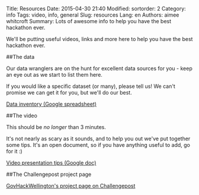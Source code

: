 Title: Resources
Date: 2015-04-30 21:40
Modified:
sortorder: 2
Category: info
Tags: video, info, general
Slug: resources
Lang: en
Authors: aimee whitcroft
Summary: Lots of awesome info to help you have the best hackathon ever.

We'll be putting useful videos, links and more here to help you have the best hackathon ever.


##The data

Our data wranglers are on the hunt for excellent data sources for you - keep an eye out as we start to list them here.

If you would like a specific dataset (or many), please tell us! We can't promise we can get it for you, but we'll do our best.

[Data inventory (Google spreadsheet)](https://docs.google.com/spreadsheets/d/1n7pddL_Gn3MH1jOcWSRiggf9aL1aAUHM4XbimJ8xGaE/edit?usp=sharing)

##The video

This should be _no_ _longer_ than 3 minutes. 

It's not nearly as scary as it sounds, and to help you out we've put together some tips. It's an open document, so if you have anything useful to add, go for it :)

[Video presentation tips (Google doc)](https://docs.google.com/document/d/1sGjK9XOWOf0WAaeE0SYpTtCKrKTuns_yv0MJ_HLerFI/edit?usp=sharing)

##The Challengepost project page

[GovHackWellington's project page on Challengepost](http://govhackwelly.challengepost.com/?preview_token=03COucfFFBLQNoQkxPbjPYjQmEIki2seJwf0fwGpxpY%3D)